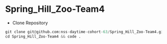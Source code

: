 # Spring_Hill_Zoo-Team4
- Clone Repository
```py
git clone git@github.com:nss-daytime-cohort-63/Spring_Hill_Zoo-Team4.git
cd Spring_Hill_Zoo-Team4 && code .
```

